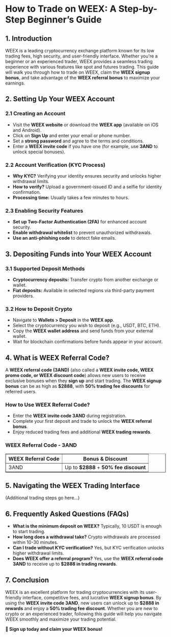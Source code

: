 <h1>How to Trade on WEEX: A Step-by-Step Beginner’s Guide</h1>
<h2>1. Introduction</h2>
<p>WEEX is a leading cryptocurrency exchange platform known for its low trading fees, high security, and user-friendly interface. Whether you're a beginner or an experienced trader, WEEX provides a seamless trading experience with various features like spot and futures trading. This guide will walk you through how to trade on WEEX, claim the <strong>WEEX signup bonus</strong>, and take advantage of the <strong>WEEX referral bonus</strong> to maximize your earnings.</p>

<h2>2. Setting Up Your WEEX Account</h2>

<h3>2.1 Creating an Account</h3>
<ul>
    <li>Visit the <strong>WEEX website</strong> or download the <strong>WEEX app</strong> (available on iOS and Android).</li>
    <li>Click on <strong>Sign Up</strong> and enter your email or phone number.</li>
    <li>Set a <strong>strong password</strong> and agree to the terms and conditions.</li>
    <li>Enter a <strong>WEEX invite code</strong> if you have one (for example, use <strong>3AND</strong> to unlock special bonuses).</li>
</ul>

<h3>2.2 Account Verification (KYC Process)</h3>
<ul>
    <li><strong>Why KYC?</strong> Verifying your identity ensures security and unlocks higher withdrawal limits.</li>
    <li><strong>How to verify?</strong> Upload a government-issued ID and a selfie for identity confirmation.</li>
    <li><strong>Processing time:</strong> Usually takes a few minutes to hours.</li>
</ul>

<h3>2.3 Enabling Security Features</h3>
<ul>
    <li><strong>Set up Two-Factor Authentication (2FA)</strong> for enhanced account security.</li>
    <li><strong>Enable withdrawal whitelist</strong> to prevent unauthorized withdrawals.</li>
    <li><strong>Use an anti-phishing code</strong> to detect fake emails.</li>
</ul>

<h2>3. Depositing Funds into Your WEEX Account</h2>

<h3>3.1 Supported Deposit Methods</h3>
<ul>
    <li><strong>Cryptocurrency deposits:</strong> Transfer crypto from another exchange or wallet.</li>
    <li><strong>Fiat deposits:</strong> Available in selected regions via third-party payment providers.</li>
</ul>

<h3>3.2 How to Deposit Crypto</h3>
<ul>
    <li>Navigate to <strong>Wallets > Deposit</strong> in the <strong>WEEX app</strong>.</li>
    <li>Select the cryptocurrency you wish to deposit (e.g., USDT, BTC, ETH).</li>
    <li>Copy the <strong>WEEX wallet address</strong> and send funds from your external wallet.</li>
    <li>Wait for blockchain confirmations before funds appear in your account.</li>
</ul>

<h2>4. What is WEEX Referral Code?</h2>
<p>A <strong>WEEX referral code (3AND)</strong> (also called a <strong>WEEX invite code, WEEX promo code, or WEEX discount code</strong>) allows new users to receive exclusive bonuses when they <strong>sign up</strong> and start trading. The <strong>WEEX signup bonus</strong> can be as high as <strong>$2888</strong>, with <strong>50% trading fee discounts</strong> for referred users.</p>

<h3>How to Use WEEX Referral Code?</h3>
<ul>
    <li>Enter the <strong>WEEX invite code 3AND</strong> during registration.</li>
    <li>Complete your first deposit and trade to unlock the <strong>WEEX referral bonus</strong>.</li>
    <li>Enjoy reduced trading fees and additional <strong>WEEX trading rewards</strong>.</li>
</ul>

<h3>WEEX Referral Code - 3AND</h3>
<table border="1">
    <tr>
        <th>WEEX Referral Code</th>
        <th>Bonus & Discount</th>
    </tr>
    <tr>
        <td>3AND</td>
        <td>Up to <strong>$2888</strong> + <strong>50% fee discount</strong></td>
    </tr>
</table>

<h2>5. Navigating the WEEX Trading Interface</h2>
<p>(Additional trading steps go here...)</p>

<h2>6. Frequently Asked Questions (FAQs)</h2>
<ul>
    <li><strong>What is the minimum deposit on WEEX?</strong> Typically, 10 USDT is enough to start trading.</li>
    <li><strong>How long does a withdrawal take?</strong> Crypto withdrawals are processed within 10-30 minutes.</li>
    <li><strong>Can I trade without KYC verification?</strong> Yes, but KYC verification unlocks higher withdrawal limits.</li>
    <li><strong>Does WEEX offer a referral program?</strong> Yes, use the <strong>WEEX referral code 3AND</strong> to receive up to <strong>$2888 in trading rewards</strong>.</li>
</ul>

<h2>7. Conclusion</h2>
<p>WEEX is an excellent platform for trading cryptocurrencies with its user-friendly interface, competitive fees, and lucrative <strong>WEEX signup bonus</strong>. By using the <strong>WEEX invite code 3AND</strong>, new users can unlock up to <strong>$2888 in rewards</strong> and enjoy a <strong>50% trading fee discount</strong>. Whether you are new to crypto or an experienced trader, following this guide will help you navigate WEEX smoothly and maximize your trading potential.</p>

<p><strong>🚀 Sign up today and claim your WEEX bonus!</strong></p>
